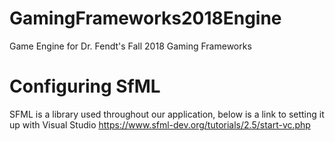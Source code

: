 # GamingFrameworks2018Engine
Game Engine for Dr. Fendt's Fall 2018 Gaming Frameworks

# Configuring SfML
SFML is a library used throughout our application, below is a link to setting it up with Visual Studio
https://www.sfml-dev.org/tutorials/2.5/start-vc.php
